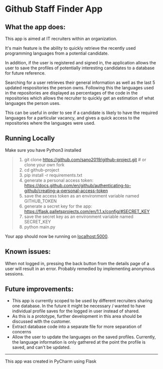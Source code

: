 # Github Staff Finder App

## What the app does:
This app is aimed at IT recruiters within an organization.

It's main feature is the ability to quickly retrieve the recently used programming languages from a potential candidate.

In addition, if the user is registered and signed in, the application allows the user to save the profiles of potentially interesting candidates to a database for future reference.

Searching for a user retrieves their general information as well as the last 5 updated respositories the person owns. Following this the languages used in the repositories are displayed as percentages of the code in the repositories which allows the recruiter to quickly get an estimation of what languages the person uses.

This can be useful in order to see if a candidate is likely to have the required languages for a particular vacancy, and gives a quick access to the repositories where the languages were used.

## Running Locally

Make sure you have Python3 installed


>1. git clone https://github.com/sano2019/github-project.git # or clone your own fork
>2. cd github-project
>3. pip install -r requirements.txt
>4. generate a personal access token: https://docs.github.com/en/github/authenticating-to-github/creating-a-personal-access-token
>5. save the access token as an environment variable named GITHUB_TOKEN
>6. generate a secret key for the app: https://flask.palletsprojects.com/en/1.1.x/config/#SECRET_KEY
>7. save the secret key as an environment variable named SECRET_KEY
>8. python main.py


Your app should now be running on [localhost:5000](http://localhost:5000/).

## Known issues:

When not logged in, pressing the back button from the details page of a user will result in an error. Probably remedied by implementing anonymous sessions.

## Future improvements:

* This app is currently scoped to be used by different recruiters sharing one database. In the future it might be necessary / wanted to have individual profile saves for the logged in user instead of shared.
* As this is a prototype, further development in this area should be discussed with the customer.
* Extract database code into a separate file for more separation of concerns
* Allow the user to update the languages on the saved profiles. Currently, the language information is only gathered at the point the profile is saved, and can't be updated.

---
This app was created in PyCharm using Flask